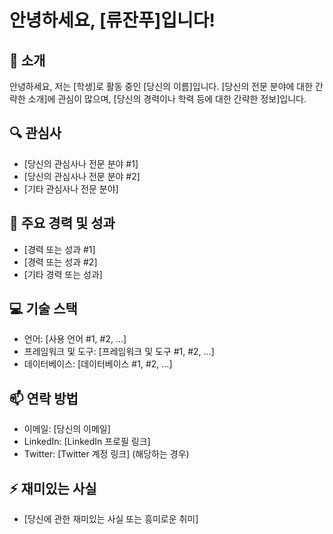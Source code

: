 # 안녕하세요, [류잔푸]입니다!

## 👋 소개
안녕하세요, 저는 [학생]로 활동 중인 [당신의 이름]입니다. [당신의 전문 분야에 대한 간략한 소개]에 관심이 많으며, [당신의 경력이나 학력 등에 대한 간략한 정보]입니다.

## 🔍 관심사
- [당신의 관심사나 전문 분야 #1]
- [당신의 관심사나 전문 분야 #2]
- [기타 관심사나 전문 분야]

## 🌟 주요 경력 및 성과
- [경력 또는 성과 #1]
- [경력 또는 성과 #2]
- [기타 경력 또는 성과]

## 💻 기술 스택
- 언어: [사용 언어 #1, #2, ...]
- 프레임워크 및 도구: [프레임워크 및 도구 #1, #2, ...]
- 데이터베이스: [데이터베이스 #1, #2, ...]

## 📫 연락 방법
- 이메일: [당신의 이메일]
- LinkedIn: [LinkedIn 프로필 링크]
- Twitter: [Twitter 계정 링크] (해당하는 경우)

## ⚡ 재미있는 사실
- [당신에 관한 재미있는 사실 또는 흥미로운 취미]
